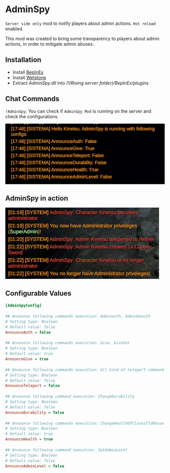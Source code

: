 # AdminSpy
`Server side only` mod to notify players about admin actions.
`Hot reload` enabled.

This mod was created to bring some transparency to players about admin actions, in order to mitigate admin abuses.

## Installation
* Install [BepInEx](https://v-rising.thunderstore.io/package/BepInEx/BepInExPack_V_Rising/)
* Install [Wetstone](https://v-rising.thunderstore.io/package/molenzwiebel/Wetstone/)
* Extract _AdminSpy.dll_ into _(VRising server folder)/BepInEx/plugins_

## Chat Commands
`!AdminSpy`: You can check if `AdminSpy Mod` is running on the server and check the configurations.

![alt text](https://github.com/KinetsuDEV/VRisingAdminSpy/blob/main/Thunderstore/admin-spy-command.png?raw=true)

## AdminSpy in action

![alt text](https://github.com/KinetsuDEV/VRisingAdminSpy/blob/main/Thunderstore/admin-spy-logs.png?raw=true)

## Configurable Values
```ini
[AdminSpyConfig]

## Announce following commands execution: Adminauth, AdminDeauth
# Setting type: Boolean
# Default value: false
AnnounceAuth = false

## Announce following commands execution: Give, GiveSet
# Setting type: Boolean
# Default value: true
AnnounceGive = true

## Announce following commands execution: All kind of teleport command
# Setting type: Boolean
# Default value: false
AnnounceTeleport = false

## Announce following command execution: ChangeDurability
# Setting type: Boolean
# Default value: false
AnnounceDurability = false

## Announce following commands execution: ChangeHealthOfClosestToMouse
# Setting type: Boolean
# Default value: true
AnnounceHealth = true

## Announce following command execution: SetAdminLevel
# Setting type: Boolean
# Default value: false
AnnounceAdminLevel = false
```